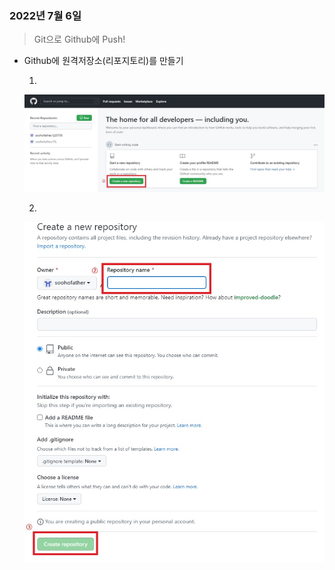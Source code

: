 ### 2022년 7월 6일

> Git으로 Github에 Push!



- Github에 원격저장소(리포지토리)를 만들기

  

  1. 

  ![](./1.jpg)

  2. 
  
  ![](./2.jpg)